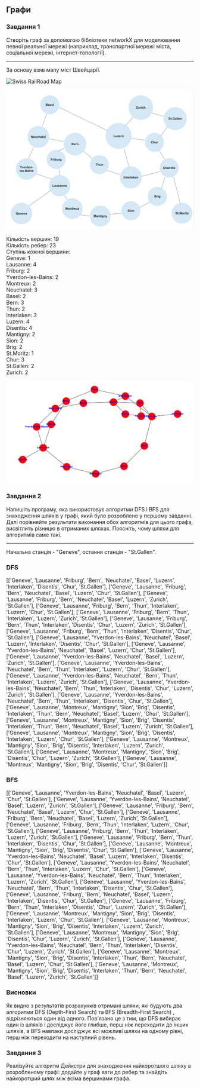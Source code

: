 ## Графи

### Завдання 1

Створіть граф за допомогою бібліотеки networkX для моделювання певної реальної мережі (наприклад, транспортної мережі міста, соціальної мережі, інтернет-топології).

----
За основу взяв мапу міст Швейцарії.

![Swiss RailRoad Map](https://github.com/sergiishevchenko/goit-algo-hw-06/blob/main/img/SwissMap.png)

![Swiss RailRoad Schema](https://github.com/sergiishevchenko/goit-algo-hw-06/blob/main/img/SwissSchema.png)

Кількість вершин: 19 <br>
Кількість ребер: 23 <br>
Ступінь кожної вершини: <br>
Geneve: 1 <br>
Lausanne: 4 <br>
Friburg: 2 <br>
Yverdon-les-Bains: 2 <br>
Montreux: 2 <br>
Neuchatel: 3 <br>
Basel: 2 <br>
Bern: 3 <br>
Thun: 2 <br>
Interlaken: 3 <br>
Luzern: 4 <br>
Disentis: 4 <br>
Mantigny: 2 <br>
Sion: 2 <br>
Brig: 2 <br>
St.Moritz: 1 <br>
Chur: 3 <br>
St.Gallen: 2 <br>
Zurich: 2 <br>

![Graph](https://github.com/sergiishevchenko/goit-algo-hw-06/blob/main/img/Завдання_1.png)


### Завдання 2

Напишіть програму, яка використовує алгоритми DFS і BFS для знаходження шляхів у графі, який було розроблено у першому завданні.
Далі порівняйте результати виконання обох алгоритмів для цього графа, висвітлить різницю в отриманих шляхах. Поясніть, чому шляхи для алгоритмів саме такі.

-----

Начальна станція - "Geneve", остання станція - "St.Gallen". <br>

### DFS <br>
[['Geneve', 'Lausanne', 'Friburg', 'Bern', 'Neuchatel', 'Basel', 'Luzern', 'Interlaken', 'Disentis', 'Chur', 'St.Gallen'], ['Geneve', 'Lausanne', 'Friburg', 'Bern', 'Neuchatel', 'Basel', 'Luzern', 'Chur', 'St.Gallen'], ['Geneve', 'Lausanne', 'Friburg', 'Bern', 'Neuchatel', 'Basel', 'Luzern', 'Zurich', 'St.Gallen'], ['Geneve', 'Lausanne', 'Friburg', 'Bern', 'Thun', 'Interlaken', 'Luzern', 'Chur', 'St.Gallen'], ['Geneve', 'Lausanne', 'Friburg', 'Bern', 'Thun', 'Interlaken', 'Luzern', 'Zurich', 'St.Gallen'], ['Geneve', 'Lausanne', 'Friburg', 'Bern', 'Thun', 'Interlaken', 'Disentis', 'Chur', 'Luzern', 'Zurich', 'St.Gallen'], ['Geneve', 'Lausanne', 'Friburg', 'Bern', 'Thun', 'Interlaken', 'Disentis', 'Chur', 'St.Gallen'], ['Geneve', 'Lausanne', 'Yverdon-les-Bains', 'Neuchatel', 'Basel', 'Luzern', 'Interlaken', 'Disentis', 'Chur', 'St.Gallen'], ['Geneve', 'Lausanne', 'Yverdon-les-Bains', 'Neuchatel', 'Basel', 'Luzern', 'Chur', 'St.Gallen'], ['Geneve', 'Lausanne', 'Yverdon-les-Bains', 'Neuchatel', 'Basel', 'Luzern', 'Zurich', 'St.Gallen'], ['Geneve', 'Lausanne', 'Yverdon-les-Bains', 'Neuchatel', 'Bern', 'Thun', 'Interlaken', 'Luzern', 'Chur', 'St.Gallen'], ['Geneve', 'Lausanne', 'Yverdon-les-Bains', 'Neuchatel', 'Bern', 'Thun', 'Interlaken', 'Luzern', 'Zurich', 'St.Gallen'], ['Geneve', 'Lausanne', 'Yverdon-les-Bains', 'Neuchatel', 'Bern', 'Thun', 'Interlaken', 'Disentis', 'Chur', 'Luzern', 'Zurich', 'St.Gallen'], ['Geneve', 'Lausanne', 'Yverdon-les-Bains', 'Neuchatel', 'Bern', 'Thun', 'Interlaken', 'Disentis', 'Chur', 'St.Gallen'], ['Geneve', 'Lausanne', 'Montreux', 'Mantigny', 'Sion', 'Brig', 'Disentis', 'Interlaken', 'Thun', 'Bern', 'Neuchatel', 'Basel', 'Luzern', 'Chur', 'St.Gallen'], ['Geneve', 'Lausanne', 'Montreux', 'Mantigny', 'Sion', 'Brig', 'Disentis', 'Interlaken', 'Thun', 'Bern', 'Neuchatel', 'Basel', 'Luzern', 'Zurich', 'St.Gallen'], ['Geneve', 'Lausanne', 'Montreux', 'Mantigny', 'Sion', 'Brig', 'Disentis', 'Interlaken', 'Luzern', 'Chur', 'St.Gallen'], ['Geneve', 'Lausanne', 'Montreux', 'Mantigny', 'Sion', 'Brig', 'Disentis', 'Interlaken', 'Luzern', 'Zurich', 'St.Gallen'], ['Geneve', 'Lausanne', 'Montreux', 'Mantigny', 'Sion', 'Brig', 'Disentis', 'Chur', 'Luzern', 'Zurich', 'St.Gallen'], ['Geneve', 'Lausanne', 'Montreux', 'Mantigny', 'Sion', 'Brig', 'Disentis', 'Chur', 'St.Gallen']] <br>
### BFS <br>
[['Geneve', 'Lausanne', 'Yverdon-les-Bains', 'Neuchatel', 'Basel', 'Luzern', 'Chur', 'St.Gallen'], ['Geneve', 'Lausanne', 'Yverdon-les-Bains', 'Neuchatel', 'Basel', 'Luzern', 'Zurich', 'St.Gallen'], ['Geneve', 'Lausanne', 'Friburg', 'Bern', 'Neuchatel', 'Basel', 'Luzern', 'Chur', 'St.Gallen'], ['Geneve', 'Lausanne', 'Friburg', 'Bern', 'Neuchatel', 'Basel', 'Luzern', 'Zurich', 'St.Gallen'], ['Geneve', 'Lausanne', 'Friburg', 'Bern', 'Thun', 'Interlaken', 'Luzern', 'Chur', 'St.Gallen'], ['Geneve', 'Lausanne', 'Friburg', 'Bern', 'Thun', 'Interlaken', 'Luzern', 'Zurich', 'St.Gallen'], ['Geneve', 'Lausanne', 'Friburg', 'Bern', 'Thun', 'Interlaken', 'Disentis', 'Chur', 'St.Gallen'], ['Geneve', 'Lausanne', 'Montreux', 'Mantigny', 'Sion', 'Brig', 'Disentis', 'Chur', 'St.Gallen'], ['Geneve', 'Lausanne', 'Yverdon-les-Bains', 'Neuchatel', 'Basel', 'Luzern', 'Interlaken', 'Disentis', 'Chur', 'St.Gallen'], ['Geneve', 'Lausanne', 'Yverdon-les-Bains', 'Neuchatel', 'Bern', 'Thun', 'Interlaken', 'Luzern', 'Chur', 'St.Gallen'], ['Geneve', 'Lausanne', 'Yverdon-les-Bains', 'Neuchatel', 'Bern', 'Thun', 'Interlaken', 'Luzern', 'Zurich', 'St.Gallen'], ['Geneve', 'Lausanne', 'Yverdon-les-Bains', 'Neuchatel', 'Bern', 'Thun', 'Interlaken', 'Disentis', 'Chur', 'St.Gallen'], ['Geneve', 'Lausanne', 'Friburg', 'Bern', 'Neuchatel', 'Basel', 'Luzern', 'Interlaken', 'Disentis', 'Chur', 'St.Gallen'], ['Geneve', 'Lausanne', 'Friburg', 'Bern', 'Thun', 'Interlaken', 'Disentis', 'Chur', 'Luzern', 'Zurich', 'St.Gallen'], ['Geneve', 'Lausanne', 'Montreux', 'Mantigny', 'Sion', 'Brig', 'Disentis', 'Interlaken', 'Luzern', 'Chur', 'St.Gallen'], ['Geneve', 'Lausanne', 'Montreux', 'Mantigny', 'Sion', 'Brig', 'Disentis', 'Interlaken', 'Luzern', 'Zurich', 'St.Gallen'], ['Geneve', 'Lausanne', 'Montreux', 'Mantigny', 'Sion', 'Brig', 'Disentis', 'Chur', 'Luzern', 'Zurich', 'St.Gallen'], ['Geneve', 'Lausanne', 'Yverdon-les-Bains', 'Neuchatel', 'Bern', 'Thun', 'Interlaken', 'Disentis', 'Chur', 'Luzern', 'Zurich', 'St.Gallen'], ['Geneve', 'Lausanne', 'Montreux', 'Mantigny', 'Sion', 'Brig', 'Disentis', 'Interlaken', 'Thun', 'Bern', 'Neuchatel', 'Basel', 'Luzern', 'Chur', 'St.Gallen'], ['Geneve', 'Lausanne', 'Montreux', 'Mantigny', 'Sion', 'Brig', 'Disentis', 'Interlaken', 'Thun', 'Bern', 'Neuchatel', 'Basel', 'Luzern', 'Zurich', 'St.Gallen']] <br>

### Висновки

Як видно з результатів розрахунків отримані шляхи, які будують два алгоритми DFS (Depth-First Search) та BFS (Breadth-First Search) , відрізняються один від одного. Пов'язано це з тим, що DFS вибирає один із шляхів і досліджує його глибше, перш ніж переходити до інших шляхів, а BFS навпаки досліджує всі можливі шляхи на одному рівні, перш ніж переходити на наступний рівень.

### Завдання 3

Реалізуйте алгоритм Дейкстри для знаходження найкоротшого шляху в розробленому графі: додайте у граф ваги до ребер та знайдіть найкоротший шлях між всіма вершинами графа.


